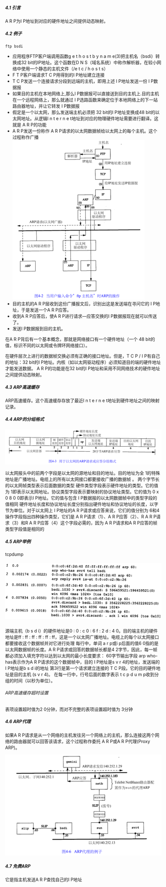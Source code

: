 ##### 4.1 引言

A R P为I P地址到对应的硬件地址之间提供动态映射。

##### 4.2 例子

```
ftp bsdi
```

- 应用程序FTP客户端调用函数g e t h o s t b y n a m e(3)把主机名（bsdi）转换成32 bit的IP地址。这个函数在D N S（域名系统）中称作解析器，在较小网络中使用一个静态的主机文件（/e t c / h o s t s）
- F T P客户端请求T C P用得到的I P地址建立连接
- T C P发送一个连接请求分段到远端的主机，即用上述 I P地址发送一份 I P数据报
- 如果目的主机在本地网络上,那么I P数据报可以直接送到目的主机上.目的主机在一个远程网络上，那么就通过 I P选路函数来确定位于本地网络上的下一站路由器地址，并让它转发 I P数据报
- 假定是一个以太网，那么发送端主机必须把 32 bit的I P地址变换成48 bit的以太网地址。从逻辑I n t e r n e t地址到对应的物理硬件地址需要进行翻译。这就是 A R P的功能
- A R P发送一份称作 A R P请求的以太网数据帧给以太网上的每个主机。这个过程称作广播
  <img src="image-20210901113356180.png" alt="image-20210901113356180" style="zoom:50%;" />
- 目的主机的A R P层收到这份广播报文后，识别出这是发送端在寻问它的 I P地址，于是发送一个A R P应答。
- 收到A R P应答后，使A R P进行请求—应答交换的I P数据报现在就可以传送了。
- 发送I P数据报到目的主机。

在A R P背后有一个基本概念，那就是网络接口有一个硬件地址（一个 48 bit的值，标识不同的以太网或令牌环网络接口）。

在硬件层次上进行的数据帧交换必须有正确的接口地址。但是，T C P / I P有自己的地址：32 bit的I P地址。内核（如以太网驱动程序）必须知道目的端的硬件地址才能发送数据。 A R P的功能是在32 bit的I P地址和采用不同网络技术的硬件地址之间提供动态映射。

##### 4.3 ARP高速缓存

ARP高速缓存。这个高速缓存存放了最近I n t e r n e t地址到硬件地址之间的映射记录。

##### 4.4 ARP的分组格式

<img src="image-20210901114832290.png" alt="image-20210901114832290" style="zoom:50%;" />

以太网报头中的前两个字段是以太网的源地址和目的地址。目的地址为全 1的特殊地址是广播地址。电缆上的所有以太网接口都要接收广播的数据帧 。
两个字节长的以太网帧类型表示后面数据的类型
硬件类型字段表示硬件地址的类型。它的值为 1即表示以太网地址。协议类型字段表示要映射的协议地址类型。它的值为 0 x 0 8 0 0即表示I P地址。它的值与包含 I P数据报的以太网数据帧中的类型字段的值相同
硬件地址长度和协议地址长度分别指出硬件地址和协议地址的长度，以字节为单位。对于以太网上 I P地址的A R P请求或应答来说，它们的值分别为 6和4
操作字段指出四种操作类型，它们是 A R P请求（1）、A R P应答（2）、R A R P请求（3）和R A R P应答（4）这个字段必需的，因为 A R P请求和A R P应答的帧类型字段值是相同的

##### 4.5 ARP举例

tcpdump

##### <img src="image-20210901133557371.png" alt="image-20210901133557371" style="zoom:50%;" />  

源端主机（b s d i）的硬件地址是0 : 0 : c 0 : 6 f : 2 d : 4 0。目的端主机的硬件地址是ff : ff : ff : ff : ff : ff，这是一个以太网广播地址。电缆上的每个以太网接口都要接收这个数据帧并对它进行处理
每行中，单词 a r p或i p后面的值6 0指的是以太网数据帧的长度。A R P请求或回答的数据帧长都是4 2字节，因此，每一帧都必须加入填充字符以达到以太网的最小长度要求： 60字节输出字段 arp who-has表示作为A R P请求的这个数据帧中，目的 I P地址是s v r 4的地址，发送端的 I P地址是b s d i的地址
第3行是第一个请求建立连接的 T C P段。它的目的硬件地址是目的主机 (s v r 4)。
在每一行中，行号后面的数字表示 t c p d u m p收到分组的时间（以秒为单位）。

###### ARP高速缓存超时设置

表项设置超时值为2 0分钟，而对不完整的表项设置超时值为 3分钟

##### 4.6 ARP代理

如果A R P请求是从一个网络的主机发往另一个网络上的主机，那么连接这两个网络的路由器就可以回答该请求，这个过程称作委托 A R P或A R P代理(Proxy ARP)。

<img src="image-20210901140458287.png" alt="image-20210901140458287" style="zoom:50%;" />

  

##### 4.7 免费ARP

它是指主机发送A R P查找自己的I P地址